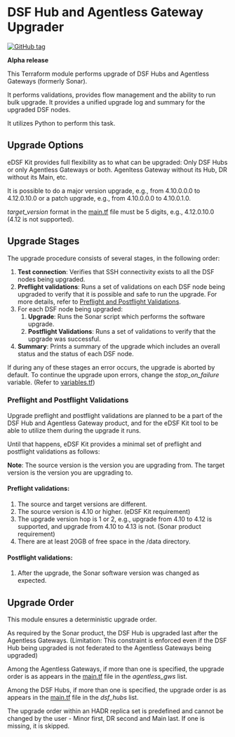 # DSF Hub and Agentless Gateway Upgrader
[![GitHub tag](https://img.shields.io/github/v/tag/imperva/dsfkit.svg)](https://github.com/imperva/dsfkit/tags)

**Alpha release** 


This Terraform module performs upgrade of DSF Hubs and Agentless Gateways (formerly Sonar).

It performs validations, provides flow management and the ability to run bulk upgrade. It provides a unified upgrade
log and summary for the upgraded DSF nodes.

It utilizes Python to perform this task.


## Upgrade Options

eDSF Kit provides full flexibility as to what can be upgraded: Only DSF Hubs or only Agentless Gateways or both.
Agenltess Gateway without its Hub, DR without its Main, etc.

It is possible to do a major version upgrade, e.g., from 4.10.0.0.0 to 4.12.0.10.0 or a patch upgrade, e.g., from 4.10.0.0.0 to 4.10.0.1.0.

_target_version_ format in the [main.tf](./main.tf) file must be 5 digits, e.g., 4.12.0.10.0 (4.12 is not supported).

## Upgrade Stages

The upgrade procedure consists of several stages, in the following order:

1. **Test connection**: Verifies that SSH connectivity exists to all the DSF nodes being upgraded.
2. **Preflight validations**: Runs a set of validations on each DSF node being upgraded to verify that it is possible 
and safe to run the upgrade. For more details, refer to [Preflight and Postflight Validations](#preflight_and_postflight_validations). 
3. For each DSF node being upgraded:
   1. **Upgrade**: Runs the Sonar script which performs the software upgrade.
   2. **Postflight Validations**: Runs a set of validations to verify that the upgrade was successful.
4. **Summary**: Prints a summary of the upgrade which includes an overall status and the status of each DSF node.

If during any of these stages an error occurs, the upgrade is aborted by default.
To continue the upgrade upon errors, change the _stop_on_failure_ variable. (Refer to [variables.tf](./variables.tf))

### Preflight and Postflight Validations

Upgrade preflight and postflight validations are planned to be a part of the DSF Hub and Agentless Gateway product, 
and for the eDSF Kit tool to be able to utilize them during the upgrade it runs.

Until that happens, eDSF Kit provides a minimal set of preflight and postflight validations as follows:

**Note**: The source version is the version you are upgrading from.
The target version is the version you are upgrading to.

#### Preflight validations:

1. The source and target versions are different.
2. The source version is 4.10 or higher. (eDSF Kit requirement)
3. The upgrade version hop is 1 or 2, e.g., upgrade from 4.10 to 4.12 is supported, and upgrade from 4.10 to 4.13 is not. (Sonar product requirement)
4. There are at least 20GB of free space in the <installation-directory>/data directory.

#### Postflight validations:

1. After the upgrade, the Sonar software version was changed as expected.


## Upgrade Order

This module ensures a deterministic upgrade order.

As required by the Sonar product, the DSF Hub is upgraded last after the Agentless Gateways. 
(Limitation: This constraint is enforced even if the DSF Hub being upgraded is not federated to the Agentless Gateways being upgraded)

Among the Agentless Gateways, if more than one is specified, the upgrade order is as appears in the [main.tf](./main.tf) file in the _agentless_gws_ list.

Among the DSF Hubs, if more than one is specified, the upgrade order is as appears in the [main.tf](./main.tf) file in the _dsf_hubs_ list.

The upgrade order within an HADR replica set is predefined and cannot be changed by the user - Minor first, DR second and Main last. 
If one is missing, it is skipped.
